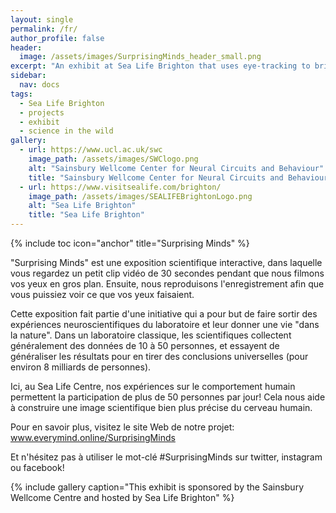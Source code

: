 ```yaml
---
layout: single
permalink: /fr/
author_profile: false
header:
  image: /assets/images/SurprisingMinds_header_small.png
excerpt: "An exhibit at Sea Life Brighton that uses eye-tracking to bring neuroscience 'into the wild'! "
sidebar:  
  nav: docs
tags:
  - Sea Life Brighton
  - projects
  - exhibit
  - science in the wild
gallery: 
  - url: https://www.ucl.ac.uk/swc
    image_path: /assets/images/SWClogo.png
    alt: "Sainsbury Wellcome Center for Neural Circuits and Behaviour"
    title: "Sainsbury Wellcome Center for Neural Circuits and Behaviour"
  - url: https://www.visitsealife.com/brighton/
    image_path: /assets/images/SEALIFEBrightonLogo.png
    alt: "Sea Life Brighton"
    title: "Sea Life Brighton"
---
```


{% include toc icon="anchor" title="Surprising Minds" %}

"Surprising Minds" est une exposition scientifique interactive, dans laquelle vous regardez un petit clip vidéo de 30 secondes pendant que nous filmons vos yeux en gros plan. Ensuite, nous reproduisons l'enregistrement afin que vous puissiez voir ce que vos yeux faisaient.

Cette exposition fait partie d'une initiative qui a pour but de faire sortir des expériences neuroscientifiques du laboratoire et leur donner une vie "dans la nature". Dans un laboratoire classique, les scientifiques collectent généralement des données de 10 à 50 personnes, et essayent de généraliser les résultats pour en tirer des conclusions universelles (pour environ 8 milliards de personnes).

Ici, au Sea Life Centre, nos expériences sur le comportement humain permettent la participation de plus de 50 personnes par jour! Cela nous aide à construire une image scientifique bien plus précise du cerveau humain.

Pour en savoir plus, visitez le site Web de notre projet: www.everymind.online/SurprisingMinds

Et n'hésitez pas à utiliser le mot-clé #SurprisingMinds sur twitter, instagram ou facebook!

{% include gallery caption="This exhibit is sponsored by the Sainsbury Wellcome Centre and hosted by Sea Life Brighton" %}

